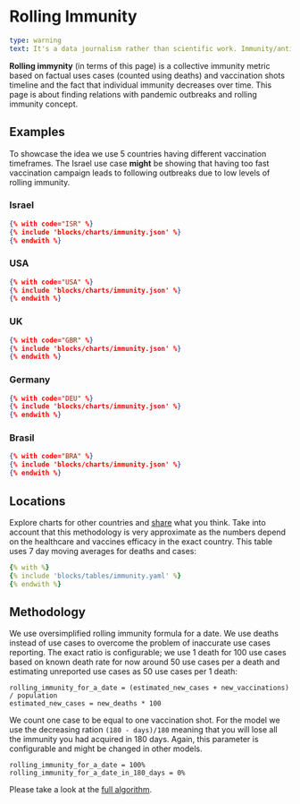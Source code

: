 # Rolling Immunity

```yaml remark
type: warning
text: It's a data journalism rather than scientific work. Immunity/antibodies analysis is complicated matter. You can read more about it, for example, in this <a href="https://www.nature.com/articles/s41591-021-01377-8">scientific paper</a>.
```

**Rolling immynity** (in terms of this page) is a collective immunity metric based on factual uses cases (counted using deaths) and vaccination shots timeline and the fact that individual immunity decreases over time.  This page is about finding relations with pandemic outbreaks and rolling immunity concept.

## Examples

To showcase the idea we use 5 countries having different vaccination timeframes. The Israel use case **might** be showing that having too fast vaccination campaign leads to following outbreaks due to low levels of rolling immunity.

### Israel

```json chart
{% with code="ISR" %}
{% include 'blocks/charts/immunity.json' %}
{% endwith %}
```

### USA

```json chart
{% with code="USA" %}
{% include 'blocks/charts/immunity.json' %}
{% endwith %}
```

### UK

```json chart
{% with code="GBR" %}
{% include 'blocks/charts/immunity.json' %}
{% endwith %}
```

### Germany

```json chart
{% with code="DEU" %}
{% include 'blocks/charts/immunity.json' %}
{% endwith %}
```

### Brasil


```json chart
{% with code="BRA" %}
{% include 'blocks/charts/immunity.json' %}
{% endwith %}
```

## Locations

Explore charts for other countries and [share](forum.html) what you think. Take into account that this methodology is very approximate as the numbers depend on the healthcare and vaccines efficacy in the exact country. This table uses 7 day moving averages for deaths and cases:

```yaml table
{% with %}
{% include 'blocks/tables/immunity.yaml' %}
{% endwith %}
```

## Methodology

We use oversimplified rolling immunity formula for a date. We use deaths instead of use cases to overcome the problem of inaccurate use cases reporting. The exact ratio is configurable; we use 1 death for 100 use cases based on known death rate for now around 50 use cases per a death and estimating unreported use cases as 50 use cases per 1 death:

```
rolling_immunity_for_a_date = (estimated_new_cases + new_vaccinations) / population
estimated_new_cases = new_deaths * 100
```

We count one case to be equal to one vaccination shot. For the model we use the decreasing ration `(180 - days)/180` meaning that you will lose all the immunity you had acquired in 180 days. Again, this parameter is configurable and might be changed in other models.

```
rolling_immunity_for_a_date = 100%
rolling_immunity_for_a_date_in_180_days = 0%
```

Please take a look at the [full algorithm](data.html).
